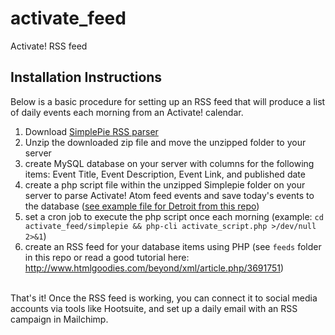 # activate_feed
Activate! RSS feed

## Installation Instructions

Below is a basic procedure for setting up an RSS feed that will produce a list of daily events each morning from an Activate! calendar.
<ol>
	<li>Download <a href="http://simplepie.org/downloads/" target="_blank">SimplePie RSS parser</a></li>
	<li>Unzip the downloaded zip file and move the unzipped folder to your server</li>
	<li>create MySQL database on your server with columns for the following items: Event Title, Event Description, Event Link, and published date</li>
	<li>create a php script file within the unzipped Simplepie folder on your server to parse Activate! Atom feed events and save today's events to the database (<a href="https://github.com/richs5812/activate_feed/blob/master/simplepie/activate_script.php" target="_blank">see example file for Detroit from this repo</a>)</li>
	<li>set a cron job to execute the php script once each morning (example: <code>cd activate_feed/simplepie && php-cli activate_script.php >/dev/null 2>&1</code>)</li>
	<li>create an RSS feed for your database items using PHP (see <code>feeds</code> folder in this repo or read a good tutorial here: <a href="http://www.htmlgoodies.com/beyond/xml/article.php/3691751" target="_blank">http://www.htmlgoodies.com/beyond/xml/article.php/3691751</a>)</li>
</ol>
<br />
That's it! Once the RSS feed is working, you can connect it to social media accounts via tools like Hootsuite, and set up a daily email with an RSS campaign in Mailchimp.
